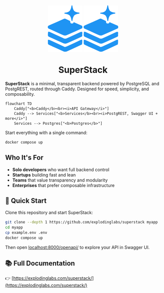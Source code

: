<p align="center">
  <img alt="SuperStack logo" height="150" src="https://github.com/explodinglabs/superstack/blob/main/images/logo-light.png?raw=true#gh-light-mode-only" />
  <img alt="SuperStack logo" height="150" src="https://github.com/explodinglabs/superstack/blob/main/images/logo-dark.png?raw=true#gh-dark-mode-only" />
</p>

<h1 align="center">SuperStack</h1>

**SuperStack** is a minimal, transparent backend powered by PostgreSQL
and PostgREST, routed through Caddy. Designed for speed,
simplicity, and composability.

```mermaid
flowchart TD
    Caddy["<b>Caddy</b><br><i>API Gateway</i>"]
    Caddy --> Services["<b>Services</b><br><i>PostgREST, Swagger UI + more</i>"]
    Services --> Postgres["<b>Postgres</b>"]
```

Start everything with a single command:

```sh
docker compose up
```

## Who It's For

- **Solo developers** who want full backend control
- **Startups** building fast and lean
- **Teams** that value transparency and modularity
- **Enterprises** that prefer composable infrastructure

## 🚀 Quick Start

Clone this repository and start SuperStack:

```sh
git clone --depth 1 https://github.com/explodinglabs/superstack myapp
cd myapp
cp example.env .env
docker compose up
```

Then open [localhost:8000/openapi/](http://localhost:8000/openapi/) to explore
your API in Swagger UI.

## 📚 Full Documentation

👉 [https://explodinglabs.com/superstack/](https://explodinglabs.com/superstack/)
